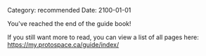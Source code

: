Category: recommended
Date: 2100-01-01

You've reached the end of the guide book!

If you still want more to read, you can view a list of all pages here:  
<https://my.protospace.ca/guide/index/>
